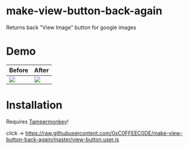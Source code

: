 # make-view-button-back-again
Returns back "View Image" button for google images

# Demo

| Before | After |
|-|-|
| ![](https://i.imgur.com/K0PualW.png) | ![](https://i.imgur.com/Qky3AgM.png) |

# Installation
Requires [Tampermonkey](https://chrome.google.com/webstore/detail/tampermonkey/dhdgffkkebhmkfjojejmpbldmpobfkfo?utm_source=chrome-ntp-icon)!

click -> https://raw.githubusercontent.com/0xC0FFEEC0DE/make-view-button-back-again/master/view-button.user.js
